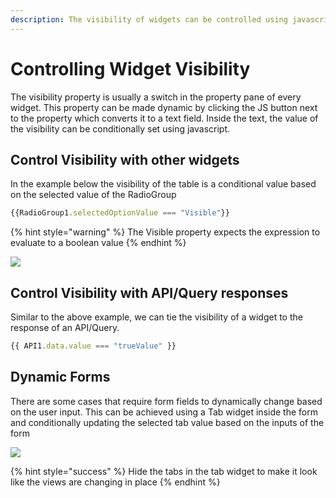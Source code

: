 ```yaml
---
description: The visibility of widgets can be controlled using javascript.
---
```


# Controlling Widget Visibility

The visibility property is usually a switch in the property pane of every widget. This property can be made dynamic by clicking the JS button next to the property which converts it to a text field. Inside the text, the value of the visibility can be conditionally set using javascript.

## Control Visibility with other widgets

In the example below the visibility of the table is a conditional value based on the selected value of the RadioGroup

```javascript
{{RadioGroup1.selectedOptionValue === "Visible"}}
```

{% hint style="warning" %}
The Visible property expects the expression to evaluate to a boolean value
{% endhint %}

![](../../.gitbook/assets/radio-visible.gif)

## Control Visibility with API/Query responses

Similar to the above example, we can tie the visibility of a widget to the response of an API/Query.

```javascript
{{ API1.data.value === "trueValue" }}
```

## Dynamic Forms

There are some cases that require form fields to dynamically change based on the user input. This can be achieved using a Tab widget inside the form and conditionally updating the selected tab value based on the inputs of the form

![](../../.gitbook/assets/dynamic-form.gif)

{% hint style="success" %}
Hide the tabs in the tab widget to make it look like the views are changing in place
{% endhint %}

